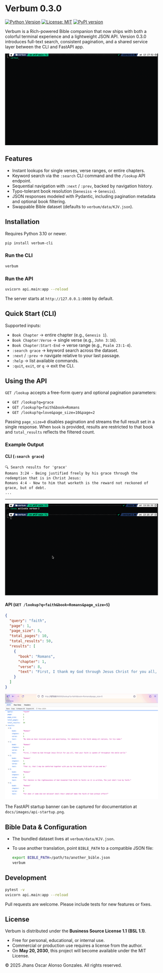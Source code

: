 # Verbum 0.3.0

[![Python Version](https://img.shields.io/badge/python-3.10%2B-blue.svg)](https://www.python.org/)
[![License: MIT](https://img.shields.io/badge/license-MIT-green.svg)](LICENSE)
[![PyPI version](https://img.shields.io/pypi/v/verbum-cli.svg)](https://pypi.org/project/verbum-cli/)


Verbum is a Rich-powered Bible companion that now ships with both a colorful terminal experience and a lightweight JSON API. Version 0.3.0 introduces full-text search, consistent pagination, and a shared service layer between the CLI and FastAPI app.

![How to use](docs/images/usage.gif)

## Features
- Instant lookups for single verses, verse ranges, or entire chapters.
- Keyword search via the `:search` CLI command and the `/lookup` API endpoint.
- Sequential navigation with `:next` / `:prev`, backed by navigation history.
- Typo-tolerant book resolution (`Genesiss` → `Genesis`).
- JSON responses modeled with Pydantic, including pagination metadata and optional book filtering.
- Swappable Bible dataset (defaults to `verbum/data/KJV.json`).

## Installation

Requires Python 3.10 or newer.

```bash
pip install verbum-cli
```

### Run the CLI

```bash
verbum
```

### Run the API

```bash
uvicorn api.main:app --reload
```

The server starts at `http://127.0.0.1:8000` by default.

## Quick Start (CLI)

Supported inputs:

- `Book Chapter` → entire chapter (e.g., `Genesis 1`).
- `Book Chapter:Verse` → single verse (e.g., `John 3:16`).
- `Book Chapter:Start-End` → verse range (e.g., `Psalm 23:1-4`).
- `:search grace` → keyword search across the dataset.
- `:next` / `:prev` → navigate relative to your last passage.
- `:help` → list available commands.
- `:quit`, `exit`, or `q` → exit the CLI.

## Using the API

`GET /lookup` accepts a free-form query and optional pagination parameters:

- `GET /lookup?q=grace`
- `GET /lookup?q=faith&book=Romans`
- `GET /lookup?q=love&page_size=10&page=2`

Passing `page_size=0` disables pagination and streams the full result set in a single response. When `book` is provided, results are restricted to that book and `total_results` reflects the filtered count.

### Example Output

#### CLI (`:search grace`)

```text
🔍 Search results for 'grace'
Romans 3:24 - Being justified freely by his grace through the redemption that is in Christ Jesus:
Romans 4:4 - Now to him that worketh is the reward not reckoned of grace, but of debt.
...
```

---

![CLI search screenshot](docs/images/cli-search.gif)


#### API (`GET /lookup?q=faith&book=Romans&page_size=5`)

```json
{
  "query": "faith",
  "page": 1,
  "page_size": 5,
  "total_pages": 10,
  "total_results": 50,
  "results": [
    {
      "book": "Romans",
      "chapter": 1,
      "verse": 8,
      "text": "First, I thank my God through Jesus Christ for you all, that your faith is spoken of throughout the whole world."
    }
  ]
}
```

![API lookup screenshot](docs/images/api-lookup.png)

The FastAPI startup banner can be captured for documentation at `docs/images/api-startup.png`.

## Bible Data & Configuration

- The bundled dataset lives at `verbum/data/KJV.json`.
- To use another translation, point `BIBLE_PATH` to a compatible JSON file:

  ```bash
  export BIBLE_PATH=/path/to/another_bible.json
  verbum
  ```

## Development

```bash
pytest -v
uvicorn api.main:app --reload
```

Pull requests are welcome. Please include tests for new features or fixes.

## License

Verbum is distributed under the **Business Source License 1.1 (BSL 1.1)**.  
- Free for personal, educational, or internal use.  
- Commercial or production use requires a license from the author.  
- On **May 20, 2030**, this project will become available under the MIT License.  

© 2025 Jhans Oscar Alonso Gonzales. All rights reserved.
